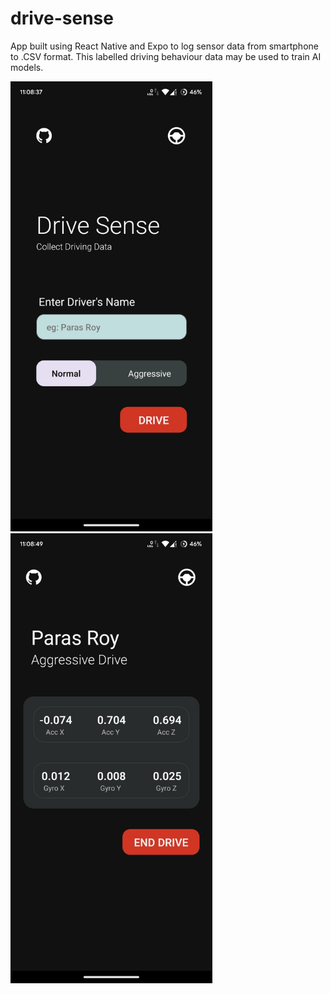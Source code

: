 # drive-sense
App built using React Native and Expo to log sensor data from smartphone to .CSV format. This labelled driving behaviour data may be used to train AI models.

<img src="logger.jpeg" alt="logger" style="height: 720px"/><img src="home.jpeg" alt="home" style="height: 720px"/>
